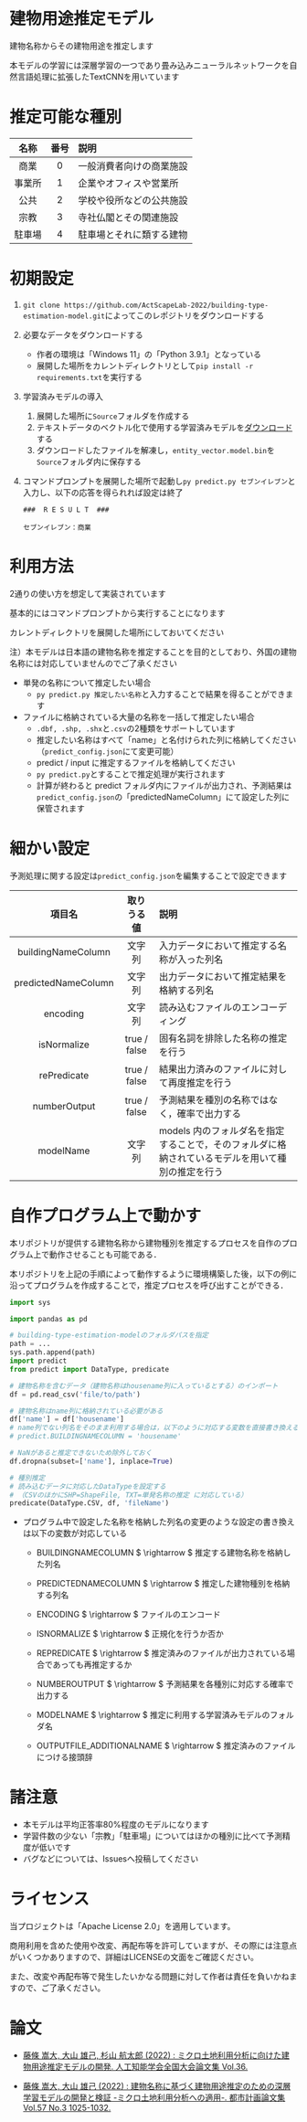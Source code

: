 # 建物用途推定モデル

建物名称からその建物用途を推定します

本モデルの学習には深層学習の一つであり畳み込みニューラルネットワークを自然言語処理に拡張したTextCNNを用いています



# 推定可能な種別

|名称|番号|説明|
|:---:|:---:|:---|
|商業|0|一般消費者向けの商業施設|
|事業所|1|企業やオフィスや営業所|
|公共|2|学校や役所などの公共施設|
|宗教|3|寺社仏閣とその関連施設|
|駐車場|4|駐車場とそれに類する建物|


# 初期設定

1. `git clone https://github.com/ActScapeLab-2022/building-type-estimation-model.git`によってこのレポジトリをダウンロードする

2. 必要なデータをダウンロードする
    - 作者の環境は「Windows 11」の「Python 3.9.1」となっている
    - 展開した場所をカレントディレクトリとして`pip install -r requirements.txt`を実行する

3. 学習済みモデルの導入
    1. 展開した場所に`Source`フォルダを作成する
    1. テキストデータのベクトル化で使用する学習済みモデルを[ダウンロード](http://www.cl.ecei.tohoku.ac.jp/~m-suzuki/jawiki_vector/data/20170201.tar.bz2)する
    1. ダウンロードしたファイルを解凍し，`entity_vector.model.bin`を`Source`フォルダ内に保存する

4. コマンドプロンプトを展開した場所で起動し`py predict.py セブンイレブン`と入力し、以下の応答を得られれば設定は終了
    ```
    ###  R E S U L T  ###
    
    セブンイレブン：商業
    ```



# 利用方法

2通りの使い方を想定して実装されています

基本的にはコマンドプロンプトから実行することになります

カレントディレクトリを展開した場所にしておいてください

注）本モデルは日本語の建物名称を推定することを目的としており、外国の建物名称には対応していませんのでご了承ください


- 単発の名称について推定したい場合
  - `py predict.py 推定したい名称`と入力することで結果を得ることができます
- ファイルに格納されている大量の名称を一括して推定したい場合
  - `.dbf, .shp, .shx`と`.csv`の2種類をサポートしています
  - 推定したい名称はすべて「name」と名付けられた列に格納してください（`predict_config.json`にて変更可能）
  - predict / input に推定するファイルを格納してください
  - `py predict.py`とすることで推定処理が実行されます
  - 計算が終わると predict フォルダ内にファイルが出力され、予測結果は`predict_config.json`の「predictedNameColumn」にて設定した列に保管されます


# 細かい設定

予測処理に関する設定は`predict_config.json`を編集することで設定できます

|項目名|取りうる値|説明|
|:---:|:---:|:---|
|buildingNameColumn|文字列|入力データにおいて推定する名称が入った列名|
|predictedNameColumn|文字列|出力データにおいて推定結果を格納する列名|
|encoding|文字列|読み込むファイルのエンコーディング|
|isNormalize|true / false|固有名詞を排除した名称の推定を行う|
|rePredicate|true / false|結果出力済みのファイルに対して再度推定を行う|
|numberOutput|true / false|予測結果を種別の名称ではなく，確率で出力する|
|modelName|文字列|models 内のフォルダ名を指定することで，そのフォルダに格納されているモデルを用いて種別の推定を行う|


# 自作プログラム上で動かす

本リポジトリが提供する建物名称から建物種別を推定するプロセスを自作のプログラム上で動作させることも可能である．

本リポジトリを上記の手順によって動作するように環境構築した後，以下の例に沿ってプログラムを作成することで，推定プロセスを呼び出すことができる．

```python
import sys

import pandas as pd

# building-type-estimation-modelのフォルダパスを指定
path = ...
sys.path.append(path)
import predict
from predict import DataType, predicate

# 建物名称を含むデータ（建物名称はhousename列に入っているとする）のインポート
df = pd.read_csv('file/to/path')

# 建物名称はname列に格納されている必要がある
df['name'] = df['housename']
# name列でない列名をそのまま利用する場合は，以下のように対応する変数を直接書き換える
# predict.BUILDINGNAMECOLUMN = 'housename'

# NaNがあると推定できないため除外しておく
df.dropna(subset=['name'], inplace=True)

# 種別推定
# 読み込むデータに対応したDataTypeを設定する
# （CSVのほかにSHP=ShapeFile, TXT=単発名称の推定 に対応している）
predicate(DataType.CSV, df, 'fileName')
```

- プログラム中で設定した名称を格納した列名の変更のような設定の書き換えは以下の変数が対応している

    - BUILDINGNAMECOLUMN $ \rightarrow $ 推定する建物名称を格納した列名
    
    - PREDICTEDNAMECOLUMN $ \rightarrow $ 推定した建物種別を格納する列名
    
    - ENCODING $ \rightarrow $ ファイルのエンコード
    
    - ISNORMALIZE $ \rightarrow $ 正規化を行うか否か
    
    - REPREDICATE $ \rightarrow $ 推定済みのファイルが出力されている場合であっても再推定するか
    
    - NUMBEROUTPUT $ \rightarrow $ 予測結果を各種別に対応する確率で出力する
    
    - MODELNAME $ \rightarrow $ 推定に利用する学習済みモデルのフォルダ名
    
    - OUTPUTFILE_ADDITIONALNAME $ \rightarrow $ 推定済みのファイルにつける接頭辞



# 諸注意

- 本モデルは平均正答率80%程度のモデルになります
- 学習件数の少ない「宗教」「駐車場」についてはほかの種別に比べて予測精度が低いです
- バグなどについては、Issuesへ投稿してください



# ライセンス

当プロジェクトは「Apache License 2.0」を適用しています。

商用利用を含めた使用や改変、再配布等を許可していますが、その際には注意点がいくつかありますので、詳細はLICENSEの文面をご確認ください。

また、改変や再配布等で発生したいかなる問題に対して作者は責任を負いかねますので、ご了承ください。


# 論文

- [藤條 嵩大, 大山 雄己, 杉山 航太郎 (2022) : ミクロ土地利用分析に向けた建物用途推定モデルの開発. 人工知能学会全国大会論文集 Vol.36.](https://www.jstage.jst.go.jp/article/pjsai/JSAI2022/0/JSAI2022_3N4GS1002/_article/-char/ja/)

- [藤條 嵩大, 大山 雄己 (2022) : 建物名称に基づく建物用途推定のための深層学習モデルの開発と検証 -ミクロ土地利用分析への適用-. 都市計画論文集 Vol.57 No.3 1025-1032.](https://www.jstage.jst.go.jp/article/journalcpij/57/3/57_1025/_article/-char/ja/)
